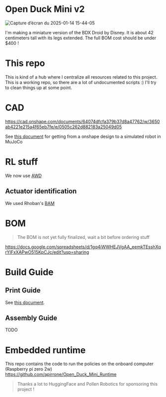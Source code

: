 # Open Duck Mini v2

![Capture d’écran du 2025-01-14 15-44-05](https://github.com/user-attachments/assets/d8e6c804-8b2a-4a32-8d05-eab38d4ba475)

I'm making a miniature version of the BDX Droid by Disney. It is about 42 centimeters tall with its legs extended.
The full BOM cost should be under $400 !

# This repo

This is kind of a hub where I centralize all resources related to this project. This is a working repo, so there are a lot of undocumented scripts :) I'll try to clean things up at some point.

# CAD

https://cad.onshape.com/documents/64074dfcfa379b37d8a47762/w/3650ab4221e215a4f65eb7fe/e/0505c262d882183a25049d05

See [this document](docs/prepare_robot.md) for getting from a onshape design to a simulated robot in MuJoCo

# RL stuff

We now use [AWD](https://github.com/rimim/AWD)

## Actuator identification 

We used Rhoban's [BAM](https://github.com/Rhoban/bam)

# BOM

> The BOM is not yet fully finalized, wait a bit before ordering stuff

https://docs.google.com/spreadsheets/d/1gq4iWWHEJVgAA_eemkTEsshXqrYlFxXAPwO515KpCJc/edit?usp=sharing

# Build Guide

## Print Guide

See [this document](docs/print_guide.md).

## Assembly Guide

TODO

# Embedded runtime

This repo contains the code to run the policies on the onboard computer (Raspberry pi zero 2w) https://github.com/apirrone/Open_Duck_Mini_Runtime


> Thanks a lot to HuggingFace and Pollen Robotics for sponsoring this project !
